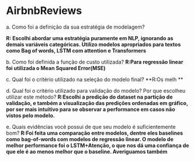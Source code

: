 # AirbnbReviews


a. Como foi a definição da sua estratégia de modelagem?

**R: Escolhi abordar uma estratégia puramente em NLP, ignorando as demais variáveis categóricas. Utilizo modelos apropriados para textos como Bag of words, LSTM com attention e Transformers**

b. Como foi definida a função de custo utilizada?
**R:Para regressão linear foi utilizada o Mean Squared Error(MSE)**

c. Qual foi o critério utilizado na seleção do modelo final?
**R:Os melh **

d. Qual foi o critério utilizado para validação do modelo? Por que escolheu utilizar este
método?
**R:Escolhi a predição do dataset na partição de validação, e também a visualização  das predições ordenadas em gráfico, por ser mais intuitivo para se observar a performance em casos não vistos pelo modelo.**

e. Quais evidências você possui de que seu modelo é suficientemente bom?
**R:Foi feita uma comparação entre modelos, dentre eles baselines como bag-of-words com modelos de regressão linear. O modelo de melhor performance foi o LSTM+Atenção, o que nos dá uma confiança de que ele é ao menos melhor que o baseline. Averiguamos também**
